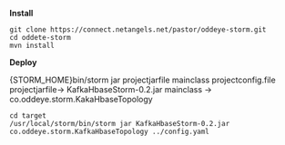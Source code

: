 **Install**

```
git clone https://connect.netangels.net/pastor/oddeye-storm.git
cd oddete-storm
mvn install
```

**Deploy**

{STORM_HOME}bin/storm jar projectjarfile mainclass projectconfig.file
projectjarfile-> KafkaHbaseStorm-0.2.jar mainclass -> co.oddeye.storm.KakaHbaseTopology

```
cd target
/usr/local/storm/bin/storm jar KafkaHbaseStorm-0.2.jar co.oddeye.storm.KafkaHbaseTopology ../config.yaml
```

